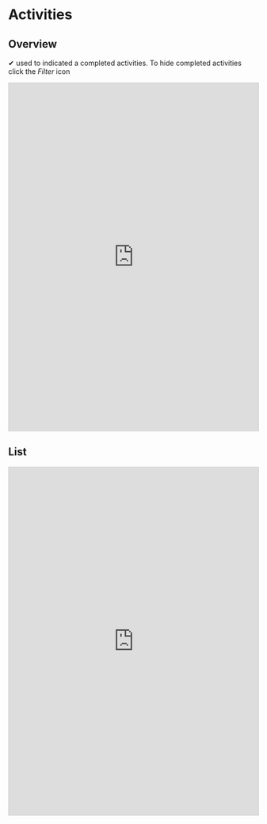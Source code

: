 # Activities

## Overview

✔︎ used to indicated a completed activities. To hide completed activities click the *Filter* icon

<iframe 
  class="airtable-embed" 
  src="https://airtable.com/embed/shrBAdTWUez9WZBln?backgroundColor=yellow&viewControls=on" 
  frameborder="0" onmousewheel="" width="100%" height="700" style="background: transparent; border: 1px solid #ccc;">
</iframe>


## List

<iframe 
  class="airtable-embed" 
  src="https://airtable.com/embed/shr23amzfgiSEkC0R?backgroundColor=yellow&viewControls=on" 
  frameborder="0" onmousewheel="" width="100%" height="700" style="background: transparent; border: 1px solid #ccc;">
</iframe>

